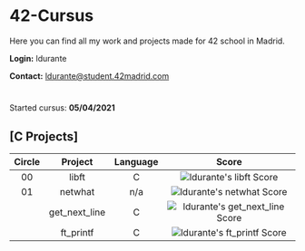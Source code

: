 # 42-Cursus

Here you can find all my work and projects made for 42 school in Madrid.

**Login:** ldurante

**Contact:** ldurante@student.42madrid.com 
#
Started cursus: **05/04/2021**

## [C Projects]

|Circle|			Project			| Language | Score | 
|:----:|:----------------:|:--------:|:-----:|
|  00  |libft							|    C     | ![ldurante's libft Score](https://badge42.herokuapp.com/api/project/ldurante/Libft) |
|  01  |netwhat     			|   n/a    | ![ldurante's netwhat Score](https://badge42.herokuapp.com/api/project/ldurante/netwhat) |
|      |get_next_line			|    C     | ![ldurante's get_next_line Score](https://badge42.herokuapp.com/api/project/ldurante/get_next_line) |
|      |ft_printf   			|    C     | ![ldurante's ft_printf Score](https://badge42.herokuapp.com/api/project/ldurante/ft_printf) |
